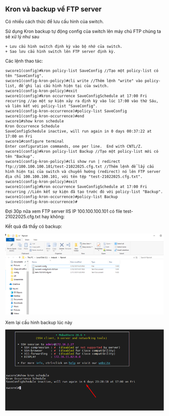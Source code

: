## Kron và backup về FTP server

  Có nhiều cách thức để lưu cấu hình của switch.

  Sử dụng Kron backup tự động config của switch lên máy chủ FTP chúng ta sẽ xử lý như sau

    + Lưu cấu hình switch định kỳ vào bộ nhớ của switch.
    + Sao lưu cấu hình switch lên FTP server định kỳ.

  Các lệnh thao tác:

    swcore1(config)#kron policy-list SaveConfig //Tạo một policy-list có tên "SaveConfig".
    swcore1(config-kron-policy)#cli write //Thêm lệnh "write" vào policy-list, để ghi lại cấu hình hiện tại của switch.
    swcore1(config-kron-policy)#exit
    swcore1(config)#kron occurrence SaveConfigSchedule at 17:00 Fri recurring //ạo một sự kiện xảy ra định kỳ vào lúc 17:00 vào thứ Sáu, và liên kết với policy-list "SaveConfig".
    swcore1(config-kron-occurrence)#policy-list SaveConfig
    swcore1(config-kron-occurrence)#end
    swcore1#show kron schedule
    Kron Occurrence Schedule
    SaveConfigSchedule inactive, will run again in 0 days 00:37:22 at 17:00 on Fri
    swcore1#configure terminal
    Enter configuration commands, one per line.  End with CNTL/Z.
    swcore1(config)#kron policy-list Backup //Tạo một policy-list mới có tên "Backup".
    swcore1(config-kron-policy)#cli show run | redirect ftp://100.100.100.101/test-21022025.cfg.txt //Thêm lệnh để lấy cấu hình hiện tại của switch và chuyển hướng (redirect) nó lên FTP server địa chỉ 100.100.100.101, với tên tệp "test-21022025.cfg.txt".
    swcore1(config-kron-policy)#exit
    swcore1(config)#kron occurrence SaveConfigSchedule at 17:00 Fri recurring //Liên kết sự kiện đã tạo trước đó với policy-list "Backup".
    swcore1(config-kron-occurrence)#policy-list Backup
    swcore1(config-kron-occurrence)#



  Đợi 30p nữa xem FTP server IIS IP 100.100.100.101 có file test-21022025.cfg.txt hay không:

  Kết quả đã thấy có backup:

  <img src="Basicnetworkimages/62.png">

  Xem lại cấu hình backup lúc này

  <img src="Basicnetworkimages/63.png">